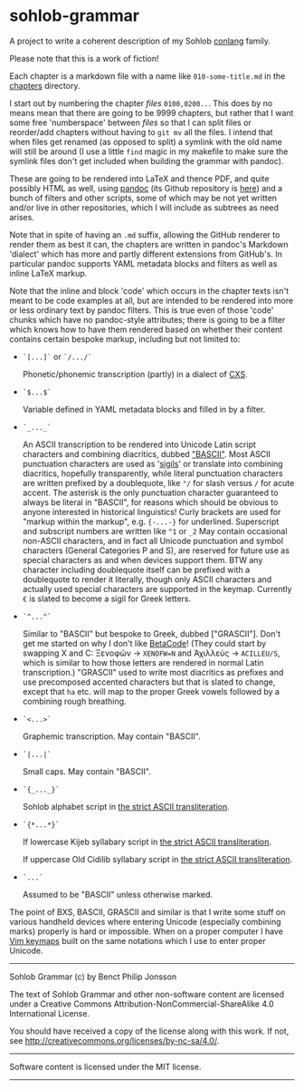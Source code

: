 # sohlob-grammar

A project to write a coherent description of my Sohlob [conlang]() family.

Please note that this is a work of fiction!

Each chapter is a markdown file with a name like `010-some-title.md` in the [chapters](chapters) directory.

I start out by numbering the chapter *files* `0100,0200..`. This does by no means mean that there are going to be 9999 chapters, but rather that I want some free 'numberspace' between *files* so that I can split files or reorder/add chapters without having to `git mv` all the files.
I intend that when files get renamed (as opposed to split) a symlink with the old name will still be around (I use a little `find` magic in my makefile to make sure the symlink files don't get included when building the grammar with pandoc).

These are going to be rendered into LaTeX and thence PDF, and quite possibly HTML as well, using [pandoc](http://pandoc.org) (its Github repository is [here](https://github.com/jgm/pandoc)) and a bunch of filters and other scripts, some of which may be not yet written and/or live in other repositories, which I will include as subtrees as need arises.

Note that in spite of having an `.md` suffix, allowing the GitHub renderer to render them as best it can, the chapters are written in pandoc's Markdown 'dialect' which has more and partly different extensions from GitHub's.
In particular pandoc supports YAML metadata blocks and filters as well as inline LaTeX markup.

Note that the inline and block 'code' which occurs in the chapter texts isn't meant to be code examples at all, but are intended to be rendered into more or less ordinary text by pandoc filters. This is true even of those 'code' chunks which have no pandoc-style attributes; there is going to be a filter which knows how to have them rendered based on whether their content contains certain bespoke markup, including but not limited to:


*  `` `[...]` `` or `` `/.../` ``

    Phonetic/phonemic transcription (partly) in a dialect of [CXS]().
    
*  `` `$...$` ``

    Variable defined in YAML metadata blocks and filled in by a filter.

*  `` `_..._` ``

    An ASCII transcription to be rendered into Unicode Latin script characters and combining diacritics, dubbed ["BASCII"]().
    Most ASCII punctuation characters are used as '[sigils]()' or translate into combining diacritics, hopefully transparently, while literal punctuation characters are written prefixed by a doublequote, like `"/` for slash versus `/` for acute accent. The asterisk is the only punctuation character guaranteed to always be literal in "BASCII", for reasons which should be obvious to anyone interested in historical linguistics! Curly brackets are used for "markup within the markup", e.g. `{-...-}` for underlined. Superscript and subscript numbers are written like `^1` or `_2`
    May contain occasional non-ASCII characters, and in fact all Unicode punctuation and symbol characters (General Categories P and S), are reserved for future use as special characters as and when devices support them. BTW any character including doublequote itself can be prefixed with a doublequote to render it literally, though only ASCII characters and actually used special characters are supported in the keymap. Currently `€` is slated to become a sigil for Greek letters.
    
*  `` `^...^` ``

    Similar to "BASCII" but bespoke to Greek, dubbed ["GRASCII"]. Don't get me started on why I don't like [BetaCode]()! (They could start by swapping X and C: Ξενοφῶν -> `XENOFW=N` and Ἀχιλλεύς -> `ACILLEU/S`, which is similar to how those letters are rendered in normal Latin transcription.) "GRASCII" used to write most diacritics as prefixes and use precomposed accented characters but that is slated to change, except that `ha` etc. will map to the proper Greek vowels followed by a combining rough breathing.

*  `` `<...>` ``

    Graphemic transcription. May contain "BASCII".
    
*  `` `|...|` ``

    Small caps. May contain "BASCII".
    
*  `` `{_..._}` ``

    Sohlob alphabet script in [the strict ASCII transliteration]().
    
*  `` `{*...*}` ``

    If lowercase Kijeb syllabary script in [the strict ASCII transliteration]().

    If uppercase Old Cidilib syllabary script in [the strict ASCII transliteration]().
    
*  `` `...` ``

    Assumed to be "BASCII" unless otherwise marked.


The point of BXS, BASCII, GRASCII and similar is that I write some stuff on various handheld devices where entering Unicode (especially combining marks) properly is hard or impossible. When on a proper computer I have [Vim keymaps]() built on the same notations which I use to enter proper Unicode.

--------------------------------------------------------------------------------

Sohlob Grammar (c) by Benct Philip Jonsson

The text of Sohlob Grammar and other non-software content are licensed under a
Creative Commons Attribution-NonCommercial-ShareAlike 4.0 International License.

You should have received a copy of the license along with this
work. If not, see <http://creativecommons.org/licenses/by-nc-sa/4.0/>. 

--------------------------------------------------------------------------------

Software content is licensed under the MIT license.

--------------------------------------------------------------------------------
